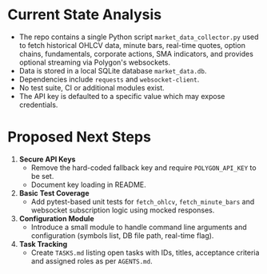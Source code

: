 # Current State Analysis
- The repo contains a single Python script `market_data_collector.py` used to fetch historical OHLCV data, minute bars, real-time quotes, option chains, fundamentals, corporate actions, SMA indicators, and provides optional streaming via Polygon's websockets.
- Data is stored in a local SQLite database `market_data.db`.
- Dependencies include `requests` and `websocket-client`.
- No test suite, CI or additional modules exist.
- The API key is defaulted to a specific value which may expose credentials.

# Proposed Next Steps
1. **Secure API Keys**
   - Remove the hard-coded fallback key and require `POLYGON_API_KEY` to be set.
   - Document key loading in README.
2. **Basic Test Coverage**
   - Add pytest-based unit tests for `fetch_ohlcv`, `fetch_minute_bars` and websocket subscription logic using mocked responses.
3. **Configuration Module**
   - Introduce a small module to handle command line arguments and configuration (symbols list, DB file path, real-time flag).
4. **Task Tracking**
   - Create `TASKS.md` listing open tasks with IDs, titles, acceptance criteria and assigned roles as per `AGENTS.md`.
